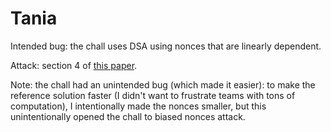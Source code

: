 # Tania

Intended bug: the chall uses DSA using nonces that are linearly dependent.

Attack: section 4 of [this paper](https://cseweb.ucsd.edu/~mihir/papers/dss-lcg.pdf).

Note: the chall had an unintended bug (which made it easier): to make the reference solution faster (I didn't want to frustrate teams with tons of computation), I intentionally made the nonces smaller, but this unintentionally opened the chall to biased nonces attack.
